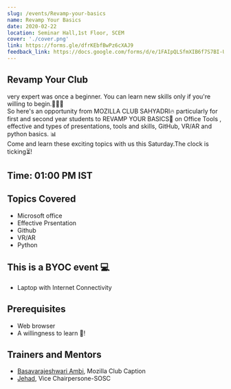 ```yaml
---
slug: /events/Revamp-your-basics
name: Revamp Your Basics
date: 2020-02-22
location: Seminar Hall,1st Floor, SCEM
cover: './cover.png'
link: https://forms.gle/dfrKEbfBwPz6cXAJ9
feedback_link: https://docs.google.com/forms/d/e/1FAIpQLSfmXIB6f7S7BI-UIv5PtgR05egCCuLuSjEwEooD1ZIjwGs-6Q/viewform?usp=sf_link
---
```

## Revamp Your Club
very expert was once a beginner. You can learn new skills only if you're willing to begin.👩🏻‍💻<br>
So here's an opportunity from MOZILLA CLUB SAHYADRI🔥 particularly for first and second year students to REVAMP YOUR BASICS🔋 on Office Tools , effective and types of presentations, tools and skills, GitHub, VR/AR and python basics. 📊<br>
Come and learn these exciting topics with us this Saturday.The clock is ticking⏳! 
## Time: 01:00 PM IST

## Topics Covered
- Microsoft office 
- Effective Prsentation
- Github
- VR/AR 
- Python 

## This is a BYOC event 💻
- Laptop with Internet Connectivity

## Prerequisites
- Web browser
- A willingness to learn 💚!

## Trainers and Mentors
- [Basavarajeshwari Ambi](https://github.com/Basavarajeshwari-Ambi), Mozilla Club Caption
- [Jehad](https://github.com/imhighoncoffee), Vice Chairpersone-SOSC


